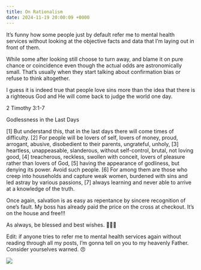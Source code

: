 ```yaml
---
title: On Rationalism
date: 2024-11-19 20:00:09 +0000
---
```


It’s funny how some people just by default refer me to mental health services without looking at the objective facts and data that I’m laying out in front of them.

While some after looking still choose to turn away, and blame it on pure chance or coincidence even though the actual odds are astronomically small. That’s usually when they start talking about confirmation bias or refuse to think altogether.

I guess it is indeed true that people love sins more than the idea that there is a righteous God and He will come back to judge the world one day.

2 Timothy 3:1-7

Godlessness in the Last Days

[1] But understand this, that in the last days there will come times of difficulty. [2] For people will be lovers of self, lovers of money, proud, arrogant, abusive, disobedient to their parents, ungrateful, unholy, [3] heartless, unappeasable, slanderous, without self-control, brutal, not loving good, [4] treacherous, reckless, swollen with conceit, lovers of pleasure rather than lovers of God, [5] having the appearance of godliness, but denying its power. Avoid such people. [6] For among them are those who creep into households and capture weak women, burdened with sins and led astray by various passions, [7] always learning and never able to arrive at a knowledge of the truth.

Once again, salvation is as easy as repentance by sincere recognition of one’s fault. My boss has already paid the price on the cross at checkout. It’s on the house and free!!!

As always, be blessed and best wishes. 🙏🫶😘

Edit: if anyone tries to refer me to mental health services again without reading through all my posts, I’m gonna tell on you to my heavenly Father. Consider yourselves warned. 😠

![](/213c0bc1186555463fcab2bda8d1d73d.jpeg)